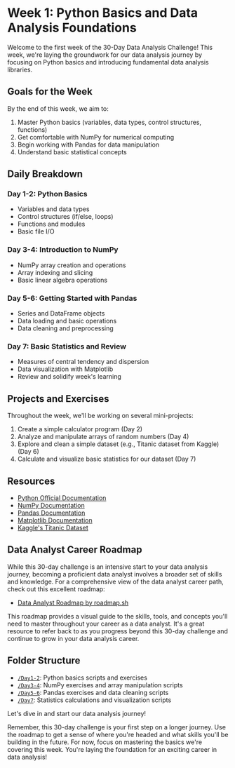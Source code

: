# Week 1: Python Basics and Data Analysis Foundations

Welcome to the first week of the 30-Day Data Analysis Challenge! This week, we're laying the groundwork for our data analysis journey by focusing on Python basics and introducing fundamental data analysis libraries.

## Goals for the Week

By the end of this week, we aim to:

1. Master Python basics (variables, data types, control structures, functions)
2. Get comfortable with NumPy for numerical computing
3. Begin working with Pandas for data manipulation
4. Understand basic statistical concepts

## Daily Breakdown

### Day 1-2: Python Basics
- Variables and data types
- Control structures (if/else, loops)
- Functions and modules
- Basic file I/O

### Day 3-4: Introduction to NumPy
- NumPy array creation and operations
- Array indexing and slicing
- Basic linear algebra operations

### Day 5-6: Getting Started with Pandas
- Series and DataFrame objects
- Data loading and basic operations
- Data cleaning and preprocessing

### Day 7: Basic Statistics and Review
- Measures of central tendency and dispersion
- Data visualization with Matplotlib
- Review and solidify week's learning

## Projects and Exercises

Throughout the week, we'll be working on several mini-projects:

1. Create a simple calculator program (Day 2)
2. Analyze and manipulate arrays of random numbers (Day 4)
3. Explore and clean a simple dataset (e.g., Titanic dataset from Kaggle) (Day 6)
4. Calculate and visualize basic statistics for our dataset (Day 7)

## Resources

- [Python Official Documentation](https://docs.python.org/3/)
- [NumPy Documentation](https://numpy.org/doc/)
- [Pandas Documentation](https://pandas.pydata.org/docs/)
- [Matplotlib Documentation](https://matplotlib.org/stable/contents.html)
- [Kaggle's Titanic Dataset](https://www.kaggle.com/c/titanic)

## Data Analyst Career Roadmap

While this 30-day challenge is an intensive start to your data analysis journey, becoming a proficient data analyst involves a broader set of skills and knowledge. For a comprehensive view of the data analyst career path, check out this excellent roadmap:

- [Data Analyst Roadmap by roadmap.sh](https://roadmap.sh/data-analyst)

This roadmap provides a visual guide to the skills, tools, and concepts you'll need to master throughout your career as a data analyst. It's a great resource to refer back to as you progress beyond this 30-day challenge and continue to grow in your data analysis career.

## Folder Structure

- [`/Day1-2`](./Day1-2): Python basics scripts and exercises
- [`/Day3-4`](./Day3-4): NumPy exercises and array manipulation scripts
- [`/Day5-6`](./Day5-6): Pandas exercises and data cleaning scripts
- [`/Day7`](./Day7): Statistics calculations and visualization scripts


Let's dive in and start our data analysis journey!

Remember, this 30-day challenge is your first step on a longer journey. Use the roadmap to get a sense of where you're headed and what skills you'll be building in the future. For now, focus on mastering the basics we're covering this week. You're laying the foundation for an exciting career in data analysis!